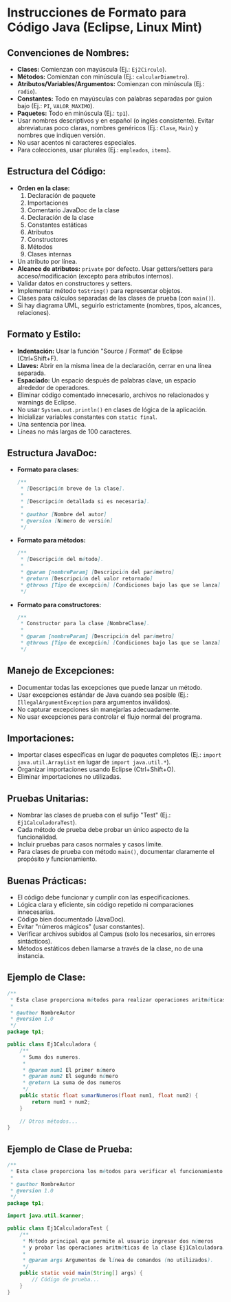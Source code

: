 # **Instrucciones de Formato para Código Java (Eclipse, Linux Mint)**

## **Convenciones de Nombres:**
* **Clases:** Comienzan con mayúscula (Ej.: `Ej2Circulo`).
* **Métodos:** Comienzan con minúscula (Ej.: `calcularDiametro`).
* **Atributos/Variables/Argumentos:** Comienzan con minúscula (Ej.: `radio`).
* **Constantes:** Todo en mayúsculas con palabras separadas por guion bajo (Ej.: `PI`, `VALOR_MAXIMO`).
* **Paquetes:** Todo en minúscula (Ej.: `tp1`).
* Usar nombres descriptivos y en español (o inglés consistente). Evitar abreviaturas poco claras, nombres genéricos (Ej.: `Clase`, `Main`) y nombres que indiquen versión.
* No usar acentos ni caracteres especiales.
* Para colecciones, usar plurales (Ej.: `empleados`, `items`).

## **Estructura del Código:**
* **Orden en la clase:** 
  1. Declaración de paquete
  2. Importaciones
  3. Comentario JavaDoc de la clase
  4. Declaración de la clase
  5. Constantes estáticas
  6. Atributos
  7. Constructores
  8. Métodos
  9. Clases internas
* Un atributo por línea.
* **Alcance de atributos:** `private` por defecto. Usar getters/setters para acceso/modificación (excepto para atributos internos).
* Validar datos en constructores y setters.
* Implementar método `toString()` para representar objetos.
* Clases para cálculos separadas de las clases de prueba (con `main()`).
* Si hay diagrama UML, seguirlo estrictamente (nombres, tipos, alcances, relaciones).

## **Formato y Estilo:**
* **Indentación:** Usar la función "Source / Format" de Eclipse (Ctrl+Shift+F).
* **Llaves:** Abrir en la misma línea de la declaración, cerrar en una línea separada.
* **Espaciado:** Un espacio después de palabras clave, un espacio alrededor de operadores.
* Eliminar código comentado innecesario, archivos no relacionados y warnings de Eclipse.
* No usar `System.out.println()` en clases de lógica de la aplicación.
* Inicializar variables constantes con `static final`.
* Una sentencia por línea.
* Líneas no más largas de 100 caracteres.

## **Estructura JavaDoc:**
* **Formato para clases:**
  ```java
  /**
   * [Descripción breve de la clase].
   *
   * [Descripción detallada si es necesaria].
   *
   * @author [Nombre del autor]
   * @version [Número de versión]
   */
  ```

* **Formato para métodos:**
  ```java
  /**
   * [Descripción del método].
   *
   * @param [nombreParam] [Descripción del parámetro]
   * @return [Descripción del valor retornado]
   * @throws [Tipo de excepción] [Condiciones bajo las que se lanza]
   */
  ```

* **Formato para constructores:**
  ```java
  /**
   * Constructor para la clase [NombreClase].
   *
   * @param [nombreParam] [Descripción del parámetro]
   * @throws [Tipo de excepción] [Condiciones bajo las que se lanza]
   */
  ```

## **Manejo de Excepciones:**
* Documentar todas las excepciones que puede lanzar un método.
* Usar excepciones estándar de Java cuando sea posible (Ej.: `IllegalArgumentException` para argumentos inválidos).
* No capturar excepciones sin manejarlas adecuadamente.
* No usar excepciones para controlar el flujo normal del programa.

## **Importaciones:**
* Importar clases específicas en lugar de paquetes completos (Ej.: `import java.util.ArrayList` en lugar de `import java.util.*`).
* Organizar importaciones usando Eclipse (Ctrl+Shift+O).
* Eliminar importaciones no utilizadas.

## **Pruebas Unitarias:**
* Nombrar las clases de prueba con el sufijo "Test" (Ej.: `Ej1CalculadoraTest`).
* Cada método de prueba debe probar un único aspecto de la funcionalidad.
* Incluir pruebas para casos normales y casos límite.
* Para clases de prueba con método `main()`, documentar claramente el propósito y funcionamiento.

## **Buenas Prácticas:**
* El código debe funcionar y cumplir con las especificaciones.
* Lógica clara y eficiente, sin código repetido ni comparaciones innecesarias.
* Código bien documentado (JavaDoc).
* Evitar "números mágicos" (usar constantes).
* Verificar archivos subidos al Campus (solo los necesarios, sin errores sintácticos).
* Métodos estáticos deben llamarse a través de la clase, no de una instancia.

## **Ejemplo de Clase:**
```java
/**
 * Esta clase proporciona métodos para realizar operaciones aritméticas básicas.
 *
 * @author NombreAutor
 * @version 1.0
 */
package tp1;

public class Ej1Calculadora {
    /**
     * Suma dos numeros.
     * 
     * @param num1 El primer número
     * @param num2 El segundo número 
     * @return La suma de dos numeros
     */
    public static float sumarNumeros(float num1, float num2) {
        return num1 + num2;        
    }
    
    // Otros métodos...
}
```

## **Ejemplo de Clase de Prueba:**
```java
/**
 * Esta clase proporciona los métodos para verificar el funcionamiento de Ej1Calculadora.
 *
 * @author NombreAutor
 * @version 1.0
 */
package tp1;

import java.util.Scanner;

public class Ej1CalculadoraTest {
    /**
     * Método principal que permite al usuario ingresar dos números
     * y probar las operaciones aritméticas de la clase Ej1Calculadora.
     *
     * @param args Argumentos de línea de comandos (no utilizados).
     */
    public static void main(String[] args) {
        // Código de prueba...
    }
}
```
